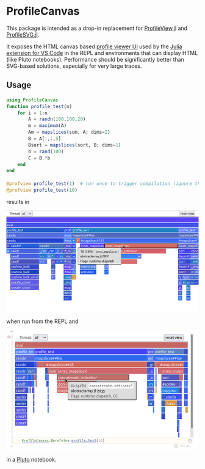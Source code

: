 # ProfileCanvas

This package is intended as a drop-in replacement for [ProfileView.jl](https://github.com/timholy/ProfileView.jl) and [ProfileSVG.jl](https://github.com/kimikage/ProfileSVG.jl).

It exposes the HTML canvas based [profile viewer UI](https://github.com/pfitzseb/jl-profile.js) used by the [Julia extension for VS Code](https://www.julia-vscode.org/docs/stable/userguide/profiler/) in the REPL and environments that can display HTML (like Pluto notebooks). Performance should be significantly better than SVG-based solutions, especially for very large traces.

## Usage

```julia
using ProfileCanvas
function profile_test(n)
    for i = 1:n
        A = randn(100,100,20)
        m = maximum(A)
        Am = mapslices(sum, A; dims=2)
        B = A[:,:,5]
        Bsort = mapslices(sort, B; dims=1)
        b = rand(100)
        C = B.*b
    end
end

@profview profile_test(1)  # run once to trigger compilation (ignore this one)
@profview profile_test(10)
```
results in

![](assets/flamegraph.png)

when run from the REPL and

![](assets/flamegraph-pluto.png)

in a [Pluto](https://github.com/fonsp/Pluto.jl) notebook.
